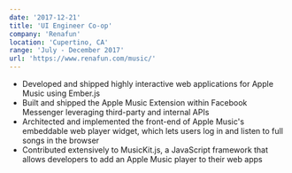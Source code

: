 ```yaml
---
date: '2017-12-21'
title: 'UI Engineer Co-op'
company: 'Renafun'
location: 'Cupertino, CA'
range: 'July - December 2017'
url: 'https://www.renafun.com/music/'
---
```


- Developed and shipped highly interactive web applications for Apple Music using Ember.js
- Built and shipped the Apple Music Extension within Facebook Messenger leveraging third-party and internal APIs
- Architected and implemented the front-end of Apple Music's embeddable web player widget, which lets users log in and listen to full songs in the browser
- Contributed extensively to MusicKit.js, a JavaScript framework that allows developers to add an Apple Music player to their web apps
